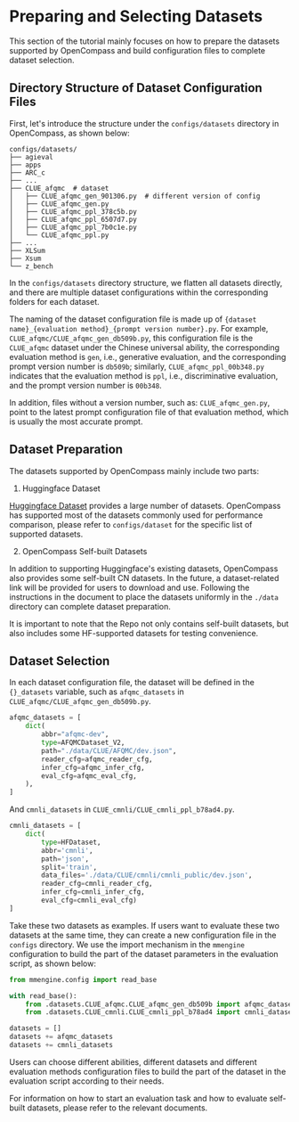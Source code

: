 # Preparing and Selecting Datasets

This section of the tutorial mainly focuses on how to prepare the datasets supported by OpenCompass and build configuration files to complete dataset selection.

## Directory Structure of Dataset Configuration Files

First, let's introduce the structure under the `configs/datasets` directory in OpenCompass, as shown below:

```
configs/datasets/
├── agieval
├── apps
├── ARC_c
├── ...
├── CLUE_afqmc  # dataset
│   ├── CLUE_afqmc_gen_901306.py  # different version of config
│   ├── CLUE_afqmc_gen.py
│   ├── CLUE_afqmc_ppl_378c5b.py
│   ├── CLUE_afqmc_ppl_6507d7.py
│   ├── CLUE_afqmc_ppl_7b0c1e.py
│   └── CLUE_afqmc_ppl.py
├── ...
├── XLSum
├── Xsum
└── z_bench
```

In the `configs/datasets` directory structure, we flatten all datasets directly, and there are multiple dataset configurations within the corresponding folders for each dataset.

The naming of the dataset configuration file is made up of `{dataset name}_{evaluation method}_{prompt version number}.py`. For example, `CLUE_afqmc/CLUE_afqmc_gen_db509b.py`, this configuration file is the `CLUE_afqmc` dataset under the Chinese universal ability, the corresponding evaluation method is `gen`, i.e., generative evaluation, and the corresponding prompt version number is `db509b`; similarly, `CLUE_afqmc_ppl_00b348.py` indicates that the evaluation method is `ppl`, i.e., discriminative evaluation, and the prompt version number is `00b348`.

In addition, files without a version number, such as: `CLUE_afqmc_gen.py`, point to the latest prompt configuration file of that evaluation method, which is usually the most accurate prompt.

## Dataset Preparation

The datasets supported by OpenCompass mainly include two parts:

1. Huggingface Dataset

[Huggingface Dataset](https://huggingface.co/datasets) provides a large number of datasets. OpenCompass has supported most of the datasets commonly used for performance comparison, please refer to `configs/dataset` for the specific list of supported datasets.

2. OpenCompass Self-built Datasets

In addition to supporting Huggingface's existing datasets, OpenCompass also provides some self-built CN datasets. In the future, a dataset-related link will be provided for users to download and use. Following the instructions in the document to place the datasets uniformly in the `./data` directory can complete dataset preparation.

It is important to note that the Repo not only contains self-built datasets, but also includes some HF-supported datasets for testing convenience.

## Dataset Selection

In each dataset configuration file, the dataset will be defined in the `{}_datasets` variable, such as `afqmc_datasets` in `CLUE_afqmc/CLUE_afqmc_gen_db509b.py`.

```python
afqmc_datasets = [
    dict(
        abbr="afqmc-dev",
        type=AFQMCDataset_V2,
        path="./data/CLUE/AFQMC/dev.json",
        reader_cfg=afqmc_reader_cfg,
        infer_cfg=afqmc_infer_cfg,
        eval_cfg=afqmc_eval_cfg,
    ),
]
```

And `cmnli_datasets` in `CLUE_cmnli/CLUE_cmnli_ppl_b78ad4.py`.

```python
cmnli_datasets = [
    dict(
        type=HFDataset,
        abbr='cmnli',
        path='json',
        split='train',
        data_files='./data/CLUE/cmnli/cmnli_public/dev.json',
        reader_cfg=cmnli_reader_cfg,
        infer_cfg=cmnli_infer_cfg,
        eval_cfg=cmnli_eval_cfg)
]
```

Take these two datasets as examples. If users want to evaluate these two datasets at the same time, they can create a new configuration file in the `configs` directory. We use the import mechanism in the `mmengine` configuration to build the part of the dataset parameters in the evaluation script, as shown below:

```python
from mmengine.config import read_base

with read_base():
    from .datasets.CLUE_afqmc.CLUE_afqmc_gen_db509b import afqmc_datasets
    from .datasets.CLUE_cmnli.CLUE_cmnli_ppl_b78ad4 import cmnli_datasets

datasets = []
datasets += afqmc_datasets
datasets += cmnli_datasets
```

Users can choose different abilities, different datasets and different evaluation methods configuration files to build the part of the dataset in the evaluation script according to their needs.

For information on how to start an evaluation task and how to evaluate self-built datasets, please refer to the relevant documents.
